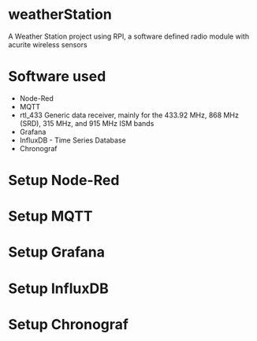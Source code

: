 # weatherStation
A Weather Station project using RPI, a software defined radio module with acurite wireless sensors


# Software used
- Node-Red
- MQTT	
- rtl_433 Generic data receiver, mainly for the 433.92 MHz, 868 MHz (SRD), 315 MHz, and 915 MHz ISM bands	
- Grafana
- InfluxDB - Time Series Database
- Chronograf


# Setup Node-Red
# Setup MQTT
# Setup Grafana
# Setup InfluxDB
# Setup Chronograf
